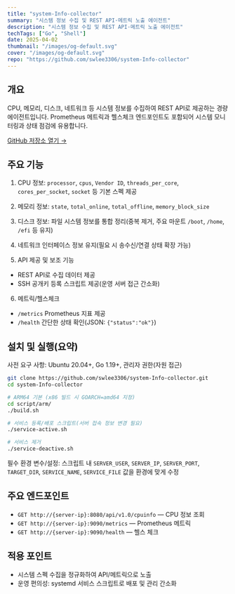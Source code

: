 ```yaml
---
title: "system-Info-collector"
summary: "시스템 정보 수집 및 REST API·메트릭 노출 에이전트"
description: "시스템 정보 수집 및 REST API·메트릭 노출 에이전트"
techTags: ["Go", "Shell"]
date: 2025-04-02
thumbnail: "/images/og-default.svg"
cover: "/images/og-default.svg"
repo: "https://github.com/swlee3306/system-Info-collector"
---
```


## 개요

CPU, 메모리, 디스크, 네트워크 등 시스템 정보를 수집하여 REST API로 제공하는 경량 에이전트입니다. Prometheus 메트릭과 헬스체크 엔드포인트도 포함되어 시스템 모니터링과 상태 점검에 유용합니다.

<a class="btn" href="https://github.com/swlee3306/system-Info-collector" target="_blank" rel="noopener">GitHub 저장소 열기 →</a>

## 주요 기능

1) CPU 정보: `processor`, `cpus`, `Vendor ID`, `threads_per_core`, `cores_per_socket`, `socket` 등 기본 스펙 제공

2) 메모리 정보: `state`, `total_online`, `total_offline`, `memory_block_size`

3) 디스크 정보: 파일 시스템 정보를 통합 정리(중복 제거, 주요 마운트 `/boot`, `/home`, `/efi` 등 유지)

4) 네트워크 인터페이스 정보 유지(필요 시 송수신/연결 상태 확장 가능)

5) API 제공 및 보조 기능
- REST API로 수집 데이터 제공
- SSH 공개키 등록 스크립트 제공(운영 서버 접근 간소화)

6) 메트릭/헬스체크
- `/metrics` Prometheus 지표 제공
- `/health` 간단한 상태 확인(JSON: `{"status":"ok"}`)

## 설치 및 실행(요약)

사전 요구 사항: Ubuntu 20.04+, Go 1.19+, 관리자 권한(자원 접근)

```bash
git clone https://github.com/swlee3306/system-Info-collector.git
cd system-Info-collector

# ARM64 기본 (x86 빌드 시 GOARCH=amd64 지정)
cd script/arm/
./build.sh

# 서비스 등록/배포 스크립트(서버 접속 정보 변경 필요)
./service-active.sh

# 서비스 제거
./service-deactive.sh
```

필수 환경 변수/설정: 스크립트 내 `SERVER_USER`, `SERVER_IP`, `SERVER_PORT`, `TARGET_DIR`, `SERVICE_NAME`, `SERVICE_FILE` 값을 환경에 맞게 수정

## 주요 엔드포인트

- `GET http://{server-ip}:8080/api/v1.0/cpuinfo` — CPU 정보 조회
- `GET http://{server-ip}:9090/metrics` — Prometheus 메트릭
- `GET http://{server-ip}:9090/health` — 헬스 체크

## 적용 포인트

- 시스템 스펙 수집을 정규화하여 API/메트릭으로 노출
- 운영 편의성: systemd 서비스 스크립트로 배포 및 관리 간소화
